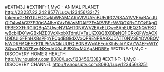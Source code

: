 #EXTM3U
#EXTINF:-1,MyC - ANIMAL PLANET
http://23.237.22.242:8577/Lucy/123456/3247?token=GENYUUEOGwkbWFAMAARbVlVUAFcBUFdRCVRSAA1VVFVaBAcJUQIOAwAbGRZER0pWAlhqXVxDWwMDAlEZFxARVBE+WVQQXBsCDQkFAgQRFBEXXFhRGltQBgAGUwcNV1AHT0NAWVZEAxELCwcBAhEUEQZNQVFKDwBcblIDQ1wGBxNZD0VcXkobXFdmUVFaUlZXQQ8XBBpNQ1lCRkQPWxAOXU9DUllGFFhHXBsPFgYFCgdBGRdXVxQPRENPRA8XJDATT0NVSEYDV0BQVlsWDRFMQEEZF11LPhNVQkIUUFQIB0NBWxIAEEobXlhBaldYXVZWAEFcW1YSQwoTB0QZFwgNXwoVX0JtFlBXGwMXAgAHDBEe
#EXTINF:-1,MyC - DISCOVERY  HOME & HEALTH
http://tv.nousiptv.com:8080/Lucy/123456/3083
#EXTINF:-1,MyC - DISCOVERY CHANNEL
http://tv.nousiptv.com:8080/Lucy/123456/3251
